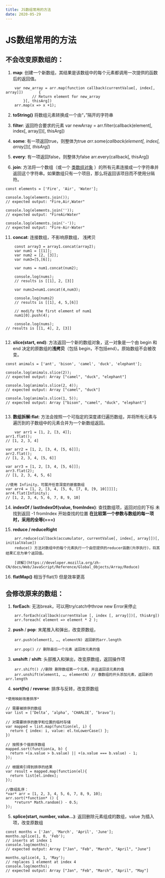 ```yaml
---
title: JS数组常用的方法
date: 2020-05-29
---
```


# JS数组常用的方法

## 不会改变原数组的：
1.  **map**: 
 	创建一个新数组，其结果是该数组中的每个元素都调用一次提供的函数后的返回值。
```
	var new_array = arr.map(function callback(currentValue[, index[, array]]) 		{
 			// Return element for new_array 
		}[, thisArg])
	arr.map(x => x +1); 
```

2.  **toString()** 将数组元素转换成一个由“，”隔开的字符串

3. **filter**: 返回符合要求的元素
	var newArray = arr.filter(callback(element[, index[, array]])[, thisArg])

5.  **some**: 有一项返回true，则整体为true
	_arr_.some(_callback(element[, index[, array]])[, thisArg]_)

6. **every**: 有一项返回false，则整体为false
	arr.every(callback[, thisArg])

7.  **join**: 方法将一个数组（或一个 [类数组对象](https://developer.mozilla.org/zh-CN//docs/Web/JavaScript/Guide/Indexed_collections#Working_with_array-like_objects) ）的所有元素连接成一个字符串并返回这个字符串。如果数组只有一个项目，那么将返回该项目而不使用分隔符。
```
const elements = ['Fire', 'Air', 'Water'];

console.log(elements.join());
// expected output: "Fire,Air,Water"

console.log(elements.join(''));
// expected output: "FireAirWater"

console.log(elements.join('-'));
// expected output: "Fire-Air-Water"	
```

11. **concat**: 连接数组，不影响原数组， 浅拷贝 
```
	const array3 = array1.concat(array2);
	var num1 = [[1]];
	var num2 = [2, [3]];
	var num3=[5,[6]];

	var nums = num1.concat(num2);

	console.log(nums);
	// results is [[1], 2, [3]]

	var nums2=num1.concat(4,num3);

	console.log(nums2)
	// results is [[1], 4, 5,[6]]

	// modify the first element of num1
	num1[0].push(4);

	console.log(nums);
// results is [[1, 4], 2, [3]]
	
```

12. **slice(start, end)**: 方法返回一个新的数组对象，这一对象是一个由 begin 和 end 决定的原数组的**浅拷贝**（包括 begin，不包括end）。原始数组不会被改变。
```
const animals = ['ant', 'bison', 'camel', 'duck', 'elephant'];

console.log(animals.slice(2));
// expected output: Array ["camel", "duck", "elephant"]

console.log(animals.slice(2, 4));
// expected output: Array ["camel", "duck"]

console.log(animals.slice(1, 5));
// expected output: Array ["bison", "camel", "duck", "elephant"]
	
```
	
13.  **数组拆解:flat**: 方法会按照一个可指定的深度递归遍历数组，并将所有元素与遍历到的子数组中的元素合并为一个新数组返回。
```
	var arr1 = [1, 2, [3, 4]];
arr1.flat(); 
// [1, 2, 3, 4]

var arr2 = [1, 2, [3, 4, [5, 6]]];
arr2.flat();
// [1, 2, 3, 4, [5, 6]]

var arr3 = [1, 2, [3, 4, [5, 6]]];
arr3.flat(2);
// [1, 2, 3, 4, 5, 6]

//使用 Infinity，可展开任意深度的嵌套数组
var arr4 = [1, 2, [3, 4, [5, 6, [7, 8, [9, 10]]]]];
arr4.flat(Infinity);
// [1, 2, 3, 4, 5, 6, 7, 8, 9, 10]

```

14.  **indexOf / lastIndexOf(value, fromIndex)**: 查找数组项，返回对应的下标 未找到返回 -1
	fromIndex  开始查找的位置
	**在比较第一个参数与数组的每一项时，采用的全等(===)**

15.  **reduce / reduceRight**
```
	arr.reduce(callback(accumulator, currentValue[, index[, array]])[, initialValue])
	reduce() 方法对数组中的每个元素执行一个由您提供的reducer函数(升序执行)，将其结果汇总为单个返回值。
	
	[详解](https://developer.mozilla.org/zh-CN/docs/Web/JavaScript/Reference/Global_Objects/Array/Reduce)
```

16. **flatMap()** 相当于flat(1) 但是效率更高

## 会修改原来的数组：
1.  **forEach**: 无法break，可以用try/catch中throw new Error来停止
```
	arr.forEach(callback(currentValue [, index [, array]])[, thisArg])
	arr.foreach( element => element * 2 );
```

2.  **push** / **pop**: 末尾推入和弹出，改变原数组， 
```
	arr.push(element1, …, elementN) 返回新的arr.length

	arr.pop() // 删除最后一个元素 返回改元素的值

```

3. **unshift** / **shift**: 头部推入和弹出，改变原数组，返回操作项
```
	arr.shift() //删除 删除数组第一个元素，并且返回该元素的值
	arr.unshift(element1, …, elementN) // 像数组的开头添加元素，返回新的arr.length

```

4. **sort(fn)** / **reverse**: 排序与反转，改变原数组
```
*使用映射改善排序*

// 需要被排序的数组
var list = [‘Delta’, ‘alpha’, ‘CHARLIE’, ‘bravo’];

// 对需要排序的数字和位置的临时存储
var mapped = list.map(function(el, i) {
  return { index: i, value: el.toLowerCase() };
})

// 按照多个值排序数组
mapped.sort(function(a, b) {
  return +(a.value > b.value) || +(a.value === b.value) - 1;
});

// 根据索引得到排序的结果
var result = mapped.map(function(el){
  return list[el.index];
});
	
//数组乱序：
*var* arr = [1, 2, 3, 4, 5, 6, 7, 8, 9, 10];
arr.sort(*function* () {
    *return* Math.random() - 0.5;
});

```


5.  **splice(start, number, value…)**: 返回删除元素组成的数组，value 为插入项，改变原数组
```
const months = ['Jan', 'March', 'April', 'June'];
months.splice(1, 0, 'Feb');
// inserts at index 1
console.log(months);
// expected output: Array ["Jan", "Feb", "March", "April", "June"]

months.splice(4, 1, 'May');
// replaces 1 element at index 4
console.log(months);
// expected output: Array ["Jan", "Feb", "March", "April", "May"]
	
```



